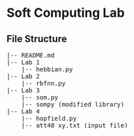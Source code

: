 # Soft Computing Lab

## File Structure

<pre>
|-- README.md 
|-- Lab 1 
    |-- hebbian.py 
|-- Lab 2 
    |-- rbfnn.py 
|-- Lab 3 
    |-- som.py 
    |-- sompy (modified library) 
|-- Lab 4 
    |-- hopfield.py
    |-- att48_xy.txt (input file)
</pre>

